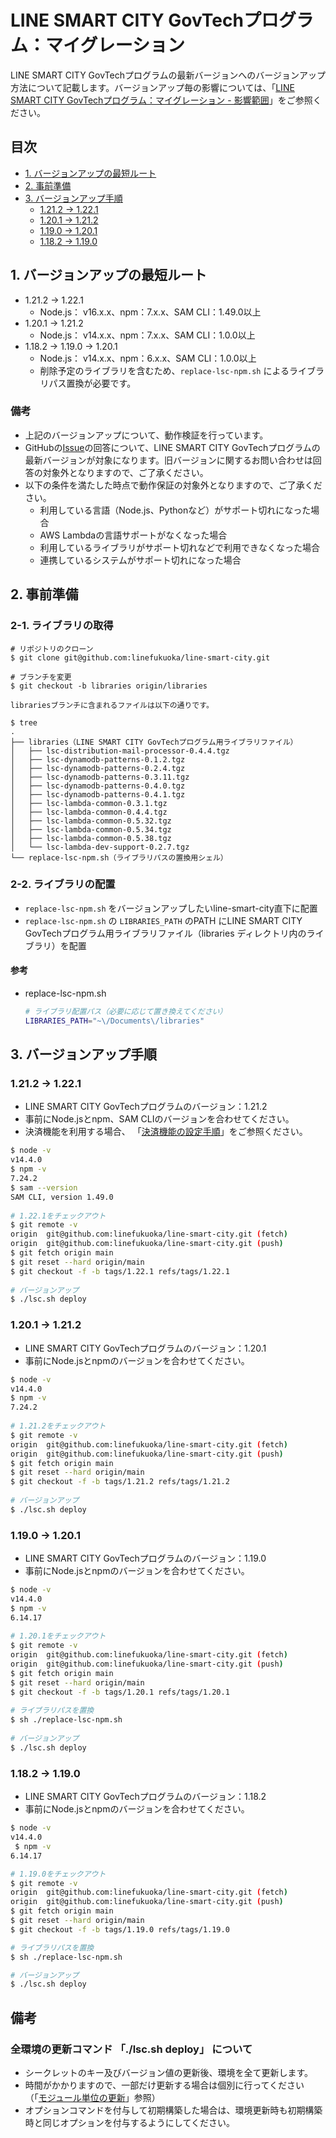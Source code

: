 # LINE SMART CITY GovTechプログラム：マイグレーション

LINE SMART CITY GovTechプログラムの最新バージョンへのバージョンアップ方法について記載します。バージョンアップ毎の影響については、「[LINE SMART CITY GovTechプログラム：マイグレーション - 影響範囲](./LSC_MIGRATIONS_IMPACT.md)」をご参照ください。

## 目次

- [1. バージョンアップの最短ルート](#1-バージョンアップの最短ルート)
- [2. 事前準備](#2-事前準備)
- [3. バージョンアップ手順](#3-バージョンアップ手順)
    - [1.21.2 → 1.22.1](#1212--1221)
    - [1.20.1 → 1.21.2](#1201--1212)
    - [1.19.0 → 1.20.1](#1190--1201)
    - [1.18.2 → 1.19.0](#1182--1190)

## 1. バージョンアップの最短ルート
* 1.21.2 → 1.22.1
    * Node.js： v16.x.x、npm：7.x.x、SAM CLI：1.49.0以上
* 1.20.1 → 1.21.2
    * Node.js： v14.x.x、npm：7.x.x、SAM CLI：1.0.0以上
* 1.18.2 → 1.19.0 → 1.20.1
    * Node.js： v14.x.x、npm：6.x.x、SAM CLI：1.0.0以上
    * 削除予定のライブラリを含むため、`replace-lsc-npm.sh` によるライブラリパス置換が必要です。

### 備考
* 上記のバージョンアップについて、動作検証を行っています。
* GitHubの[Issue](https://github.com/linefukuoka/line-smart-city/issues)の回答について、LINE SMART CITY GovTechプログラムの最新バージョンが対象になります。旧バージョンに関するお問い合わせは回答の対象外となりますので、ご了承ください。  
* 以下の条件を満たした時点で動作保証の対象外となりますので、ご了承ください。
    * 利用している言語（Node.js、Pythonなど）がサポート切れになった場合
    * AWS Lambdaの言語サポートがなくなった場合
    * 利用しているライブラリがサポート切れなどで利用できなくなった場合
    * 連携しているシステムがサポート切れになった場合

## 2. 事前準備
### 2-1. ライブラリの取得

```
# リポジトリのクローン
$ git clone git@github.com:linefukuoka/line-smart-city.git

# ブランチを変更
$ git checkout -b libraries origin/libraries

librariesブランチに含まれるファイルは以下の通りです。

$ tree
.
├── libraries（LINE SMART CITY GovTechプログラム用ライブラリファイル）
│   ├── lsc-distribution-mail-processor-0.4.4.tgz
│   ├── lsc-dynamodb-patterns-0.1.2.tgz
│   ├── lsc-dynamodb-patterns-0.2.4.tgz
│   ├── lsc-dynamodb-patterns-0.3.11.tgz
│   ├── lsc-dynamodb-patterns-0.4.0.tgz
│   ├── lsc-dynamodb-patterns-0.4.1.tgz
│   ├── lsc-lambda-common-0.3.1.tgz
│   ├── lsc-lambda-common-0.4.4.tgz
│   ├── lsc-lambda-common-0.5.32.tgz
│   ├── lsc-lambda-common-0.5.34.tgz
│   ├── lsc-lambda-common-0.5.38.tgz
│   └── lsc-lambda-dev-support-0.2.7.tgz
└── replace-lsc-npm.sh（ライブラリパスの置換用シェル）
```

### 2-2. ライブラリの配置
* `replace-lsc-npm.sh` をバージョンアップしたいline-smart-city直下に配置
* `replace-lsc-npm.sh` の `LIBRARIES_PATH` のPATH にLINE SMART CITY GovTechプログラム用ライブラリファイル（libraries ディレクトリ内のライブラリ）を配置

#### 参考
* replace-lsc-npm.sh

    ```bash
    # ライブラリ配置パス（必要に応じて置き換えてください）
    LIBRARIES_PATH="~\/Documents\/libraries"
    ```

## 3. バージョンアップ手順
### 1.21.2 → 1.22.1
* LINE SMART CITY GovTechプログラムのバージョン：1.21.2
* 事前にNode.jsとnpm、SAM CLIのバージョンを合わせてください。
* 決済機能を利用する場合、 「[決済機能の設定手順](./LSC_PAYMENT_SETTINGS.md)」をご参照ください。

```bash
$ node -v
v14.4.0
$ npm -v
7.24.2
$ sam --version
SAM CLI, version 1.49.0
 
# 1.22.1をチェックアウト
$ git remote -v
origin  git@github.com:linefukuoka/line-smart-city.git (fetch)
origin  git@github.com:linefukuoka/line-smart-city.git (push)
$ git fetch origin main
$ git reset --hard origin/main
$ git checkout -f -b tags/1.22.1 refs/tags/1.22.1
 
# バージョンアップ
$ ./lsc.sh deploy
```

### 1.20.1 → 1.21.2
* LINE SMART CITY GovTechプログラムのバージョン：1.20.1
* 事前にNode.jsとnpmのバージョンを合わせてください。

```bash
$ node -v
v14.4.0
$ npm -v
7.24.2
 
# 1.21.2をチェックアウト
$ git remote -v
origin  git@github.com:linefukuoka/line-smart-city.git (fetch)
origin  git@github.com:linefukuoka/line-smart-city.git (push)
$ git fetch origin main
$ git reset --hard origin/main
$ git checkout -f -b tags/1.21.2 refs/tags/1.21.2
 
# バージョンアップ
$ ./lsc.sh deploy
```

### 1.19.0 → 1.20.1
* LINE SMART CITY GovTechプログラムのバージョン：1.19.0
* 事前にNode.jsとnpmのバージョンを合わせてください。

```bash
$ node -v
v14.4.0
$ npm -v
6.14.17
 
# 1.20.1をチェックアウト
$ git remote -v
origin  git@github.com:linefukuoka/line-smart-city.git (fetch)
origin  git@github.com:linefukuoka/line-smart-city.git (push)
$ git fetch origin main
$ git reset --hard origin/main
$ git checkout -f -b tags/1.20.1 refs/tags/1.20.1
 
# ライブラリパスを置換
$ sh ./replace-lsc-npm.sh
 
# バージョンアップ
$ ./lsc.sh deploy
```
### 1.18.2 → 1.19.0
* LINE SMART CITY GovTechプログラムのバージョン：1.18.2
* 事前にNode.jsとnpmのバージョンを合わせてください。

```bash
$ node -v
v14.4.0
 $ npm -v
6.14.17

# 1.19.0をチェックアウト
$ git remote -v
origin  git@github.com:linefukuoka/line-smart-city.git (fetch)
origin  git@github.com:linefukuoka/line-smart-city.git (push)
$ git fetch origin main
$ git reset --hard origin/main
$ git checkout -f -b tags/1.19.0 refs/tags/1.19.0

# ライブラリパスを置換
$ sh ./replace-lsc-npm.sh

# バージョンアップ
$ ./lsc.sh deploy
```

## 備考
### 全環境の更新コマンド 「./lsc.sh deploy」 について
* シークレットのキー及びバージョン値の更新後、環境を全て更新します。
* 時間がかかりますので、一部だけ更新する場合は個別に行ってください（「[モジュール単位の更新](./LSC_COMMANDS.md#モジュール単位の更新)」参照）
* オプションコマンドを付与して初期構築した場合は、環境更新時も初期構築時と同じオプションを付与するようにしてください。
